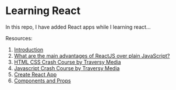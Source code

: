 # Learning React

In this repo, I have added React apps while I learning react...

Resources:
1. [Introduction](https://www.javatpoint.com/react-introduction#:~:text=%E2%86%92%20%E2%86%90%20prev-,React%20Introduction,a%20software%20engineer%20at%20Facebook.)
2. [What are the main advantages of ReactJS over plain JavaScript?](https://www.quora.com/What-are-the-main-advantages-of-ReactJS-over-plain-JavaScript)
3. [HTML CSS Crash Course by Traversy Media](https://www.youtube.com/watch?v=UB1O30fR-EE&list=PLillGF-RfqbZTASqIqdvm1R5mLrQq79CU)
4. [Javascript Crash Course by Traversy Media](https://www.youtube.com/watch?v=hdI2bqOjy3c&list=PLillGF-RfqbbnEGy3ROiLWk7JMCuSyQtX)
5. [Create React App](https://github.com/facebook/create-react-app)
6. [Components and Props](https://reactjs.org/docs/components-and-props.html)